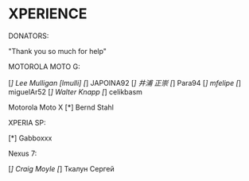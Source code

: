 XPERIENCE 
=========

DONATORS:

"Thank you so much for help"

MOTOROLA MOTO G:

[*] Lee Mulligan [lmulli]
[*] JAPOINA92
[*] 井浦 正崇
[*] Para94
[*] mfelipe
[*] miguelAr52
[*] Walter Knapp 
[*] celikbasm

Motorola Moto X
[*] Bernd Stahl

XPERIA SP:

[*] Gabboxxx

Nexus 7:

[*] Craig Moyle
[*] Ткалун Сергей
